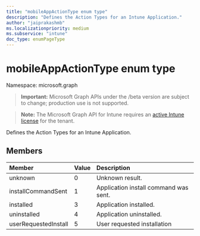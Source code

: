 ```yaml
---
title: "mobileAppActionType enum type"
description: "Defines the Action Types for an Intune Application."
author: "jaiprakashmb"
ms.localizationpriority: medium
ms.subservice: "intune"
doc_type: enumPageType
---
```


# mobileAppActionType enum type

Namespace: microsoft.graph

> **Important:** Microsoft Graph APIs under the /beta version are subject to change; production use is not supported.

> **Note:** The Microsoft Graph API for Intune requires an [active Intune license](https://go.microsoft.com/fwlink/?linkid=839381) for the tenant.

Defines the Action Types for an Intune Application.

## Members
|Member|Value|Description|
|:---|:---|:---|
|unknown|0|Unknown result.|
|installCommandSent|1|Application install command was sent.|
|installed|3|Application installed.|
|uninstalled|4|Application uninstalled.|
|userRequestedInstall|5|User requested installation|
